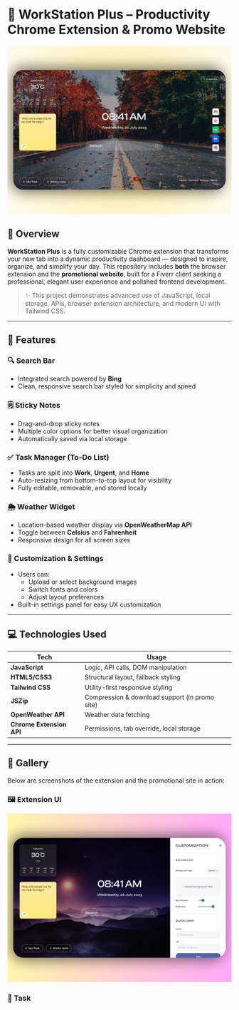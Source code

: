 # 🌟 WorkStation Plus – Productivity Chrome Extension & Promo Website

![Promo](promo%20(1).png)

## 🧠 Overview

**WorkStation Plus** is a fully customizable Chrome extension that transforms your new tab into a dynamic productivity dashboard — designed to inspire, organize, and simplify your day. This repository includes **both** the browser extension and the **promotional website**, built for a Fiverr client seeking a professional, elegant user experience and polished frontend development.

> ✨ This project demonstrates advanced use of JavaScript, local storage, APIs, browser extension architecture, and modern UI with Tailwind CSS.

---

## 🚀 Features

### 🔍 Search Bar
- Integrated search powered by **Bing**
- Clean, responsive search bar styled for simplicity and speed

### 🗒️ Sticky Notes
- Drag-and-drop sticky notes
- Multiple color options for better visual organization
- Automatically saved via local storage

### ✅ Task Manager (To-Do List)
- Tasks are split into **Work**, **Urgent**, and **Home**
- Auto-resizing from bottom-to-top layout for visibility
- Fully editable, removable, and stored locally

### 🌦️ Weather Widget
- Location-based weather display via **OpenWeatherMap API**
- Toggle between **Celsius** and **Fahrenheit**
- Responsive design for all screen sizes

### 🎨 Customization & Settings
- Users can:
  - Upload or select background images
  - Switch fonts and colors
  - Adjust layout preferences
- Built-in settings panel for easy UX customization

---

## 💻 Technologies Used

| Tech              | Usage                                      |
|------------------|---------------------------------------------|
| **JavaScript**    | Logic, API calls, DOM manipulation          |
| **HTML5/CSS3**    | Structural layout, fallback styling         |
| **Tailwind CSS**  | Utility-first responsive styling            |
| **JSZip**         | Compression & download support (in promo site) |
| **OpenWeather API** | Weather data fetching                      |
| **Chrome Extension API** | Permissions, tab override, local storage |

---

## 📸 Gallery

Below are screenshots of the extension and the promotional site in action:

### 🖼️ Extension UI
![Extension UI](promo%20(2).png)

### 🧾 Task
